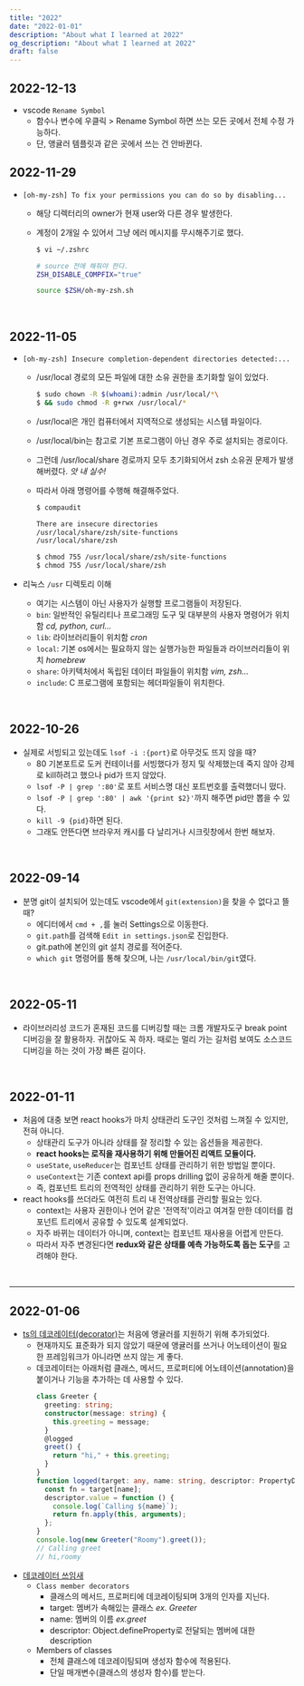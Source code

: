 ```yaml
---
title: "2022"
date: "2022-01-01"
description: "About what I learned at 2022"
og_description: "About what I learned at 2022"
draft: false
---
```


## **2022-12-13**

- vscode `Rename Symbol`
  - 함수나 변수에 우클릭 > Rename Symbol 하면 쓰는 모든 곳에서 전체 수정 가능하다.
  - 단, 앵귤러 템플릿과 같은 곳에서 쓰는 건 안바뀐다.
    <br />

## **2022-11-29**

- `[oh-my-zsh] To fix your permissions you can do so by disabling...`

  - 해당 디렉터리의 owner가 현재 user와 다른 경우 발생한다.
  - 계정이 2개일 수 있어서 그냥 에러 메시지를 무시해주기로 했다.

    ```sh
    $ vi ~/.zshrc

    # source 전에 해줘야 한다.
    ZSH_DISABLE_COMPFIX="true"

    source $ZSH/oh-my-zsh.sh
    ```

<br />

## **2022-11-05**

- `[oh-my-zsh] Insecure completion-dependent directories detected:...`

  - /usr/local 경로의 모든 파일에 대한 소유 권한을 초기화할 일이 있었다.
    ```sh
    $ sudo chown -R $(whoami):admin /usr/local/*\
    $ && sudo chmod -R g+rwx /usr/local/*
    ```
  - /usr/local은 개인 컴퓨터에서 지역적으로 생성되는 시스템 파일이다.
  - /usr/local/bin는 참고로 기본 프로그램이 아닌 경우 주로 설치되는 경로이다.
  - 그런데 /usr/local/share 경로까지 모두 초기화되어서 zsh 소유권 문제가 발생해버렸다. _앗 내 실수!_
  - 따라서 아래 명령어를 수행해 해결해주었다.

    ```sh
    $ compaudit

    There are insecure directories
    /usr/local/share/zsh/site-functions
    /usr/local/share/zsh

    $ chmod 755 /usr/local/share/zsh/site-functions
    $ chmod 755 /usr/local/share/zsh
    ```

- 리눅스 `/usr` 디렉토리 이해
  - 여기는 시스템이 아닌 사용자가 실행할 프로그램들이 저장된다.
  - `bin`: 일반적인 유틸리티나 프로그래밍 도구 및 대부분의 사용자 명령어가 위치함 _cd, python, curl..._
  - `lib`: 라이브러리들이 위치함 _cron_
  - `local`: 기본 os에서는 필요하지 않는 실행가능한 파일들과 라이브러리들이 위치 _homebrew_
  - `share`: 아키텍처에서 독립된 데이터 파일들이 위치함 _vim, zsh..._
  - `include`: C 프로그램에 포함되는 헤더파일들이 위치한다.

<br />

## **2022-10-26**

- 실제로 서빙되고 있는데도 `lsof -i :{port}`로 아무것도 뜨지 않을 때?
  - 80 기본포트로 도커 컨테이너를 서빙했다가 정지 및 삭제했는데 죽지 않아 강제로 kill하려고 했으나 pid가 뜨지 않았다.
  - `lsof -P | grep ':80'`로 포트 서비스명 대신 포트번호를 출력했더니 떴다.
  - `lsof -P | grep ':80' | awk '{print $2}'`까지 해주면 pid만 뽑을 수 있다.
  - `kill -9 {pid}`하면 된다.
  - 그래도 안뜬다면 브라우저 캐시를 다 날리거나 시크릿창에서 한번 해보자.

<br />

## **2022-09-14**

- 분명 git이 설치되어 있는데도 vscode에서 `git(extension)`을 찾을 수 없다고 뜰 때?
  - 에디터에서 `cmd + ,`를 눌러 Settings으로 이동한다.
  - `git.path`를 검색해 `Edit in settings.json`로 진입한다.
  - git.path에 본인의 git 설치 경로를 적어준다.
  - `which git` 명령어를 통해 찾으며, 나는 `/usr/local/bin/git`였다.

<br />

## **2022-05-11**

- 라이브러리성 코드가 혼재된 코드를 디버깅할 때는 크롬 개발자도구 break point 디버깅을 잘 활용하자. 귀찮아도 꼭 하자. 때로는 멀리 가는 길처럼 보여도 소스코드 디버깅을 하는 것이 가장 빠른 길이다.

<br />

## **2022-01-11**

- 처음에 대충 보면 react hooks가 마치 상태관리 도구인 것처럼 느껴질 수 있지만, 전혀 아니다.
  - 상태관리 도구가 아니라 상태를 잘 정리할 수 있는 옵션들을 제공한다.
  - **react hooks는 로직을 재사용하기 위해 만들어진 리액트 모듈이다.**
  - `useState`, `useReducer`는 컴포넌트 상태를 관리하기 위한 방법일 뿐이다.
  - `useContext`는 기존 context api를 props drilling 없이 공유하게 해줄 뿐이다.
  - 즉, 컴포넌트 트리의 전역적인 상태를 관리하기 위한 도구는 아니다.
- react hooks를 쓰더라도 여전히 트리 내 전역상태를 관리할 필요는 있다.
  - context는 사용자 권한이나 언어 같은 '전역적'이라고 여겨질 만한 데이터를 컴포넌트 트리에서 공유할 수 있도록 설계되었다.
  - 자주 바뀌는 데이터가 아니며, context는 컴포넌트 재사용을 어렵게 만든다.
  - 따라서 자주 변경된다면 **redux와 같은 상태를 예측 가능하도록 돕는 도구**를 고려해야 한다.

<br />
<hr />

## **2022-01-06**

- [ts의 데코레이터(decorator)](https://www.typescriptlang.org/docs/handbook/decorators.html)는 처음에 앵귤러를 지원하기 위해 추가되었다.
  - 현재까지도 표준화가 되지 않았기 때문에 앵귤러를 쓰거나 어노테이션이 필요한 프레임워크가 아니라면 쓰지 않는 게 좋다.
  - 데코레이터는 아래처럼 클래스, 메서드, 프로퍼티에 어노테이션(annotation)을 붙이거나 기능을 추가하는 데 사용할 수 있다.
    ```ts
    class Greeter {
      greeting: string;
      constructor(message: string) {
        this.greeting = message;
      }
      @logged
      greet() {
        return "hi," + this.greeting;
      }
    }
    function logged(target: any, name: string, descriptor: PropertyDescriptor) {
      const fn = target[name];
      descriptor.value = function () {
        console.log(`Calling ${name}`);
        return fn.apply(this, arguments);
      };
    }
    console.log(new Greeter("Roomy").greet());
    // Calling greet
    // hi,roomy
    ```
- [데코레이터 쓰임새](https://www.geeksforgeeks.org/what-are-decorators-and-how-are-they-used-in-javascript/)
  - `Class member decorators`
    - 클래스의 메서드, 프로퍼티에 데코레이팅되며 3개의 인자를 지닌다.
    - target: 멤버가 속해있는 클래스 _ex. Greeter_
    - name: 멤버의 이름 _ex.greet_
    - descriptor: Object.defineProperty로 전달되는 멤버에 대한 description
  - Members of classes
    - 전체 클래스에 데코레이팅되며 생성자 함수에 적용된다.
    - 단일 매개변수(클래스의 생성자 함수)를 받는다.
